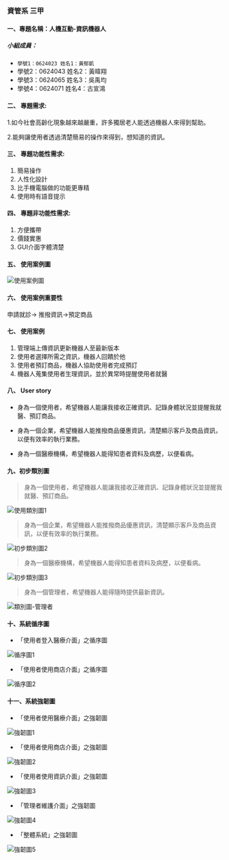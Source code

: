 ### 資管系 三甲

#### 一、專題名稱：人機互動-資訊機器人

##### 小組成員：
* `學號1：0624023 姓名1：黃郁凱`
* 學號2：0624043 姓名2：黃暐翔
* 學號3：0624065 姓名3：吳禹均
* 學號4：0624071 姓名4：古宣鴻

#### 二、	專題需求:

1.如今社會高齡化現象越來越嚴重，許多獨居老人能透過機器人來得到幫助。

2.能夠讓使用者透過清楚簡易的操作來得到，想知道的資訊。

#### 三、	專題功能性需求:

1.	簡易操作
2.	人性化設計
3.	比手機電腦做的功能更專精
4.	使用時有語音提示
	
#### 四、	專題非功能性需求:

1.	方便攜帶
2.	價錢實惠
3.	GUI介面字體清楚

#### 五、	使用案例圖

![使用案例圖](使用案例圖.png "使用案例圖")

#### 六、	使用案例重要性

申請就診-> 推撥資訊->預定商品

#### 七、	使用案例
1. 管理端上傳資訊更新機器人至最新版本
2. 使用者選擇所需之資訊，機器人回饋於他
3. 使用者預訂商品，機器人協助使用者完成預訂
4. 機器人蒐集使用者生理資訊，並於異常時提醒使用者就醫

#### 八、	User story

* 身為一個使用者，希望機器人能讓我接收正確資訊、記錄身體狀況並提醒我就醫、預訂商品。

* 身為一個企業，希望機器人能推撥商品優惠資訊，清楚顯示客戶及商品資訊，以便有效率的執行業務。

* 身為一個醫療機構，希望機器人能得知患者資料及病歷，以便看病。

#### 九、初步類別圖
> 身為一個使用者，希望機器人能讓我接收正確資訊、記錄身體狀況並提醒我就醫、預訂商品。

![使用類別圖1](使用類別圖1.png "使用類別圖1")

> 身為一個企業，希望機器人能推撥商品優惠資訊，清楚顯示客戶及商品資訊，以便有效率的執行業務。

![初步類別圖2](初步類別圖2.png "初步類別圖2")

> 身為一個醫療機構，希望機器人能得知患者資料及病歷，以便看病。

![初步類別圖3](初步類別圖3.png "初步類別圖3")

> 身為一個管理者，希望機器人能得隨時提供最新資訊。

![類別圖-管理者](類別圖-管理者.png "類別圖-管理者")

#### 十、系統循序圖

* 「使用者登入醫療介面」之循序圖

![循序圖1](循序圖1.png "循序圖1")

* 「使用者使用商店介面」之循序圖

![循序圖2](循序圖2.png "循序圖2")

#### 十一、系統強韌圖

* 「使用者使用醫療介面」之強韌圖

![強韌圖1](強韌圖1.png "強韌圖1")

* 「使用者使用商店介面」之強韌圖

![強韌圖2](強韌圖2.png "強韌圖2")

* 「使用者使用資訊介面」之強韌圖

![強韌圖3](強韌圖3.png "強韌圖3")

* 「管理者維護介面」之強韌圖

![強韌圖4](強韌圖4.png "強韌圖4")

* 「整體系統」之強韌圖

![強韌圖5](強韌圖5.png "強韌圖5")
